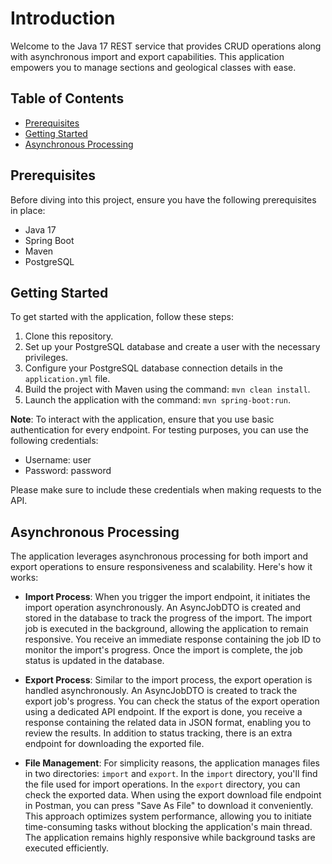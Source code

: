 # Introduction

Welcome to the Java 17 REST service that provides CRUD operations along with asynchronous import and export capabilities. This application empowers you to manage sections and geological classes with ease.

## Table of Contents

- [Prerequisites](#prerequisites)
- [Getting Started](#getting-started)
- [Asynchronous Processing](#asynchronous-processing)

## Prerequisites

Before diving into this project, ensure you have the following prerequisites in place:

- Java 17
- Spring Boot
- Maven
- PostgreSQL

## Getting Started

To get started with the application, follow these steps:

1. Clone this repository.
2. Set up your PostgreSQL database and create a user with the necessary privileges.
3. Configure your PostgreSQL database connection details in the `application.yml` file.
4. Build the project with Maven using the command: `mvn clean install`.
5. Launch the application with the command: `mvn spring-boot:run`.

**Note**: To interact with the application, ensure that you use basic authentication for every endpoint. For testing purposes, you can use the following credentials:

- Username: user
- Password: password

Please make sure to include these credentials when making requests to the API.

## Asynchronous Processing

The application leverages asynchronous processing for both import and export operations to ensure responsiveness and scalability. Here's how it works:

- **Import Process**: When you trigger the import endpoint, it initiates the import operation asynchronously. An AsyncJobDTO is created and stored in the database to track the progress of the import. The import job is executed in the background, allowing the application to remain responsive. You receive an immediate response containing the job ID to monitor the import's progress. Once the import is complete, the job status is updated in the database.

- **Export Process**: Similar to the import process, the export operation is handled asynchronously. An AsyncJobDTO is created to track the export job's progress. You can check the status of the export operation using a dedicated API endpoint. If the export is done, you receive a response containing the related data in JSON format, enabling you to review the results. In addition to status tracking, there is an extra endpoint for downloading the exported file. 
- **File Management**: For simplicity reasons, the application manages files in two directories: `import` and `export`. In the `import` directory, you'll find the file used for import operations. In the `export` directory, you can check the exported data. When using the export download file endpoint in Postman, you can press "Save As File" to download it conveniently.
This approach optimizes system performance, allowing you to initiate time-consuming tasks without blocking the application's main thread. The application remains highly responsive while background tasks are executed efficiently.